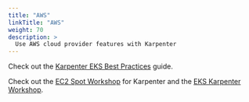 ```yaml
---
title: "AWS"
linkTitle: "AWS"
weight: 70
description: >
  Use AWS cloud provider features with Karpenter
---
```


Check out the [Karpenter EKS Best Practices](https://aws.github.io/aws-eks-best-practices/karpenter/) guide.

Check out the [EC2 Spot Workshop](https://ec2spotworkshops.com/karpenter.html) for Karpenter and the [EKS Karpenter Workshop](https://www.eksworkshop.com/beginner/085_scaling_karpenter/set_up_the_provisioner/).
